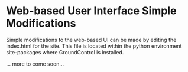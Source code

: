 # Web-based User Interface Simple Modifications
Simple modifications to the web-based UI can be made by editing the index.html for the site. This file is located within the python environment site-packages where GroundControl is installed.


... more to come soon...
